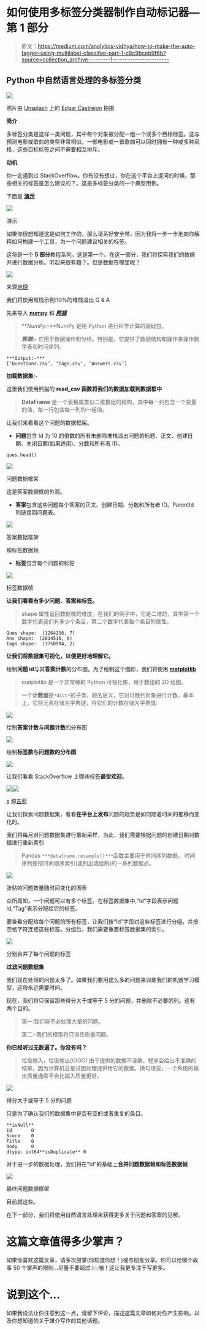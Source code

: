 # 如何使用多标签分类器制作自动标记器—第 1 部分

> 原文：<https://medium.com/analytics-vidhya/how-to-make-the-auto-tagger-using-multilabel-classifier-part-1-c8c9bceb9f6b?source=collection_archive---------1----------------------->

## Python 中自然语言处理的多标签分类

![](img/744a090b409b20b6aff0aca3b453ed9e.png)

照片由 [Unsplash](https://unsplash.com/?utm_source=unsplash&utm_medium=referral&utm_content=creditCopyText) 上的 [Edgar Castrejon](https://unsplash.com/photos/1CsaVdwfIew?utm_source=unsplash&utm_medium=referral&utm_content=creditCopyText) 拍摄

**简介**

多标签分类是这样一类问题，其中每个对象被分配一组一个或多个目标标签。这与预测电影或歌曲的类型非常相似。一部电影或一首歌曲可以同时拥有一种或多种风格，这些目标标签之间不需要相互排斥。

**动机**

你一定遇到过 StackOverflow。你有没有想过，你在这个平台上提问的时候，那些相关的标签是怎么建议的？。这是多标签分类的一个典型用例。

下面是 [**演示**](/@gopal151295/auto-tagging-of-stack-overflow-questions-with-nlp-part-1-7ecdabe322ff)

![](img/59017d1d4d91d5954a674e70297364da.png)

演示

如果你很想知道这是如何工作的，那么请系好安全带，因为我将一步一步地向你解释如何构建一个工具，为一个问题建议相关的标签。

这将是一个 **5 部分**教程系列。这是第一个。在这一部分，我们将探索我们的数据并进行数据分析。听起来很有趣？。但是数据在哪里呢？

![](img/0354e7a202c6568027c0f940855ecf99.png)

来源[地理](https://gph.is/1kEV9yq)

我们将使用堆栈示例:10%的堆栈溢出 Q & A

先来导入 [**numpy**](http://www.numpy.org/) 和 [***熊猫***](https://pandas.pydata.org/)

> ***NumPy:*-**NumPy 是用 Python 进行科学计算的基础包。
> 
> ***熊猫:-*** 它用于数据操作和分析。特别是，它提供了数据结构和操作来操作数字表和时间序列。

```
***Output:-***
[‘Questions.csv’, ‘Tags.csv’, ‘Answers.csv’]
```

**加载数据集:-**

这里我们使用熊猫的 **read_csv 函数将我们的数据加载到数据框中**

> **DataFrame** 是一个表格或类似二维数组的结构，其中每一列包含一个变量的值，每一行包含每一列的一组值。

让我们来看看这个问题的数据框架。

*   **问题**包含 Id 为 10 的倍数的所有未删除堆栈溢出问题的标题、正文、创建日期、关闭日期(如果适用)、分数和所有者 ID。

```
ques.head()
```

![](img/4be2f0e9fd2a9e268983f455430b863e.png)

问题数据框架

这是答案数据框的外观。

*   **答案**包含这些问题每个答案的正文、创建日期、分数和所有者 ID。ParentId 列链接回问题表。

![](img/fa6d8a125ba7b95fe77551721384c71a.png)

答案数据框架

和标签数据帧

*   **标签**包含每个问题的标签

![](img/b5f36fa0e8b556b64d56f6ae21fda978.png)

标签数据帧

**让我们看看有多少问题、答案和标签。**

> shape 属性返回数据框的维度。在我们的例子中，它是二维的，其中第一个数字代表我们有多少个条目，第二个数字代表每个条目的属性。

```
Ques shape:  (1264216, 7)
Ans shape:  (2014516, 6)
Tags shape:  (3750994, 2)
```

**让我们将数据集可视化，以便更好地理解它。**

绘制**问题 id**与其**答案计数**的分布图。为了绘制这个图形，我们将使用 [**matplotlib**](https://matplotlib.org/)

> matplotlib 是一个非常棒的 Python 可视化库，用于数组的 2D 绘图。
> 
> 一个**计数器**是`*dict*`的子类，顾名思义，它对可散列对象进行计数。基本上，它将元素存储为字典键，将它们的计数存储为字典值:

![](img/947d150a5a0e643cee36f3ff3fccad33.png)

绘制**答案计数**与**问题计数**的分布图

![](img/377cc4920fe28bebc8047272caa29d91.png)

绘制**标签数与问题数的分布图**

![](img/3fa88ba1b72facc8ea54165b8f934c10.png)

让我们看看 StackOverflow 上哪些标签**最受欢迎**。

![](img/2a29522b899fa3fa07739f61eb734ad1.png)![](img/afc22ec75ee77f5c4b0c89f06ec3c7b5.png)

[s](https://media.giphy.com/media/c20UV66B7zCWA/giphy.gif) 源[吉菲](https://media.giphy.com/media/oOTTyHRHj0HYY/giphy.gif)

让我们探索问题数据集，看看**在平台上发布**问题的趋势是如何随着时间的推移而变化的。

我们将每月对问题数据集进行重新采样，为此，我们需要根据问题的创建日期对数据进行重新索引

> Pandas `***dataframe.resample()***`函数主要用于时间序列数据。
> 时间序列是按时间顺序索引(或列出或绘制)的一系列数据点。

![](img/ccf9cd3cc15cb9b51ba78e417dc786f8.png)

张贴的问题数量随时间变化的图表

众所周知，一个问题可以有多个标签。在标签数据集中,“Id”字段表示问题 Id,“Tag”表示分配给它的标签。

要查看分配给每个问题的所有标签，让我们按“Id”字段对这些标签进行分组，并按空格字符连接这些标签。分组后，我们需要重置标签数据集的索引。

![](img/514fa06b9841d47a876f0fd75f945e8b.png)

分别合并了每个问题的标签

**过滤问题数据集**

我们现在处理的问题太多了。如果我们要用这么多的问题来训练我们的机器学习模型，这将永远需要时间。

现在，我们将只保留那些得分大于或等于 5 分的问题，并删除不必要的列。这有两个目的。

> 第一:我们将不必处理大量的问题。
> 
> 第二:-我们的模型将只训练质量问题。

**你已经听过无数遍了。你没有吗？**

> 垃圾输入，垃圾输出(GIGO)
> 由于提供的数据不准确，程序会给出不准确的结果，因为计算机总是试图处理提供给它的数据。换句话说，一个系统的输出质量通常不会比输入质量更好。

![](img/e28b4e48137ec170cd41ad098df5c378.png)

得分大于或等于 5 分的问题

只是为了确认我们的数据集中是否有空的或者重复的条目。

```
**isNull**
Id       0
Score    0
Title    0
Body     0
dtype: int64**isDuplicate** 0
```

对于进一步的数据处理，我们将在“Id”的基础上**合并问题数据帧和标签数据帧**

![](img/2cf6c73aae5b36ae1dfa494a065e01de.png)

最终问题数据框架

目前就这些。

在下一部分，我们将使用自然语言处理来获得更多关于问题和答案的见解。

# 这篇文章值得多少掌声？

如果你喜欢这篇文章，请多次鼓掌(你知道你想！)或与朋友分享。你可以给哪个故事 50 个掌声的限制…尽量不要超过:)💥嘣！这让我更专注于写更多。

# 说到这个…

如果我设法让你注意到这一点，请留下评论，描述这篇文章如何对你产生影响，以及你想知道的关于媒介写作的其他话题。
